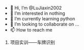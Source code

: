 - 👋 Hi, I’m @LuJiaxin2002
- 👀 I’m interested in nothing
- 🌱 I’m currently learning python
- 💞️ I’m looking to collaborate on ...
- 📫 How to reach me 

<!---
LuJiaxin2002/LuJiaxin2002 is a ✨ special ✨ repository because its `README.md` (this file) appears on your GitHub profile.
You can click the Preview link to take a look at your changes.
--->
1. 项目实训——车牌识别
